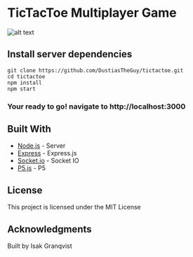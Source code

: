 # TicTacToe Multiplayer Game


![alt text](https://static.thenounproject.com/png/25029-200.png)

## Install server dependencies
```
git clone https://github.com/DustiasTheGuy/tictactoe.git
cd tictactoe
npm install
npm start
```

### Your ready to go! navigate to http://localhost:3000


## Built With

* [Node.js](https://github.com/nodejs/node) - Server 
* [Express](https://github.com/expressjs/express) - Express.js
* [Socket.io](https://github.com/socketio/socket.io) - Socket IO
* [P5.js](https://p5js.org/) - P5

## License
This project is licensed under the MIT License

## Acknowledgments
Built by Isak Granqvist



